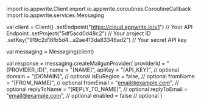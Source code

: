 import io.appwrite.Client
import io.appwrite.coroutines.CoroutineCallback
import io.appwrite.services.Messaging

val client = Client()
    .setEndpoint("https://cloud.appwrite.io/v1") // Your API Endpoint
    .setProject("5df5acd0d48c2") // Your project ID
    .setKey("919c2d18fb5d4...a2ae413da83346ad2") // Your secret API key

val messaging = Messaging(client)

val response = messaging.createMailgunProvider(
    providerId = "[PROVIDER_ID]",
    name = "[NAME]",
    apiKey = "[API_KEY]", // optional
    domain = "[DOMAIN]", // optional
    isEuRegion = false, // optional
    fromName = "[FROM_NAME]", // optional
    fromEmail = "email@example.com", // optional
    replyToName = "[REPLY_TO_NAME]", // optional
    replyToEmail = "email@example.com", // optional
    enabled = false // optional
)
